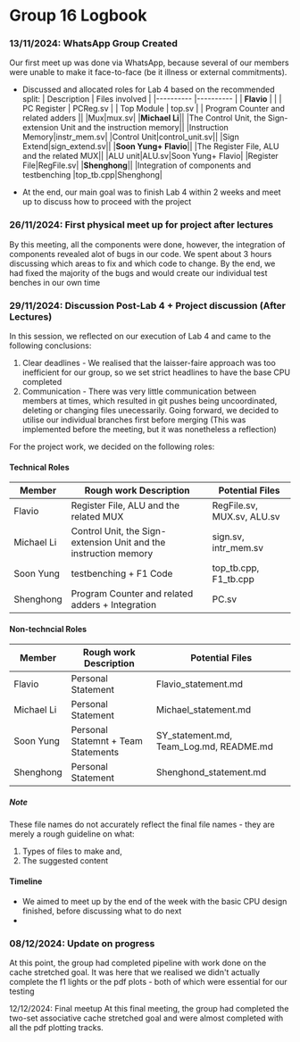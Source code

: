 # Group 16 Logbook

### 13/11/2024: WhatsApp Group Created
Our first meet up was done via WhatsApp, because several of our members were unable to make it face-to-face (be it illness or external commitments).
- Discussed and allocated roles for Lab 4 based on the recommended split:
| Description  | Files involved  |
|---------- |---------- |
|  **Flavio**    |          | 
| PC Register | PCReg.sv    |
|  Top Module | top.sv  |
|  Program Counter and related adders ||
|Mux|mux.sv|
|**Michael Li**||
|The Control Unit, the Sign-extension Unit and the instruction memory||
|Instruction Memory|instr_mem.sv|
|Control Unit|control_unit.sv||
|Sign Extend|sign_extend.sv||
|**Soon Yung+ Flavio**||
|The Register File, ALU and the related MUX||
|ALU unit|ALU.sv|Soon Yung+ Flavio|
|Register File|RegFile.sv|
|**Shenghong**||
|Integration of components and testbenching
|top_tb.cpp|Shenghong|

- At the end, our main goal was to finish Lab 4 within 2 weeks and meet up to discuss how to proceed with the project

### 26/11/2024: First physical meet up for project after lectures
By this meeting, all the components were done, however, the integration of components revealed alot of bugs in our code. We spent about 3 hours discussing which areas to fix and which code to change. By the end, we had fixed the majority of the bugs and would create our individual test benches in our own time

### 29/11/2024: Discussion Post-Lab 4 + Project discussion (After Lectures)
In this session, we reflected on our execution of Lab 4 and came to the following conclusions:
1. Clear deadlines - We realised that the laisser-faire approach was too inefficient for our group, so we set strict headlines to have the base CPU completed
2. Communication - There was very little communication between members at times, which resulted in git pushes being uncoordinated, deleting or changing files unecessarily. Going forward, we decided to utilise our individual branches first before merging (This was implemented before the meeting, but it was nonetheless a reflection)

For the project work, we decided on the following roles:
#### Technical Roles
|Member|Rough work Description| Potential Files|
|-|-|-|
|Flavio|Register File, ALU and the related MUX|RegFile.sv, MUX.sv, ALU.sv|
|Michael Li|Control Unit, the Sign-extension Unit and the instruction memory|sign.sv, intr_mem.sv|
|Soon Yung|testbenching + F1 Code|top_tb.cpp, F1_tb.cpp|
|Shenghong|Program Counter and related adders + Integration|PC.sv|

#### Non-techncial Roles
|Member|Rough work Description| Potential Files|
|-|-|-|
|Flavio|Personal Statement|Flavio_statement.md|
|Michael Li|Personal Statement|Michael_statement.md|
|Soon Yung|Personal Statemnt +  Team Statements|SY_statement.md, Team_Log.md, README.md|
|Shenghong|Personal Statement|Shenghond_statement.md|

##### Note 
These file names do not accurately reflect the final file names - they are merely a rough guideline on what: 
1) Types of files to make and,
2) The suggested content

#### Timeline
- We aimed to meet up by the end of the week with the basic CPU design finished, before discussing what to do next
- 


### 08/12/2024: Update on progress
At this point, the group had completed pipeline with work done on the cache stretched goal. It was here that we realised we didn't actually complete the f1 lights or the pdf plots - both of which were essential for our testing


12/12/2024: Final meetup
At this final meeting, the group had completed the two-set associative cache stretched goal and were almost completed with all the pdf plotting tracks.